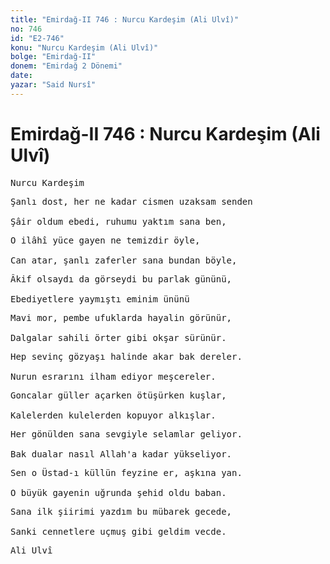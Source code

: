 ```yaml
---
title: "Emirdağ-II 746 : Nurcu Kardeşim (Ali Ulvî)"
no: 746
id: "E2-746"
konu: "Nurcu Kardeşim (Ali Ulvî)"
bolge: "Emirdağ-II"
donem: "Emirdağ 2 Dönemi"
date: 
yazar: "Said Nursî"
---
```


# Emirdağ-II 746 : Nurcu Kardeşim (Ali Ulvî)

<pre>
Nurcu Kardeşim
</pre>

<pre>
Şanlı dost, her ne kadar cismen uzaksam senden
 
Şâir oldum ebedi, ruhumu yaktım sana ben,
</pre>

<pre>
O ilâhî yüce gayen ne temizdir öyle,
 
Can atar, şanlı zaferler sana bundan böyle,
</pre>

<pre>
Âkif olsaydı da görseydi bu parlak gününü,
 
Ebediyetlere yaymıştı eminim ününü
</pre>

<pre>
Mavi mor, pembe ufuklarda hayalin görünür,
 
Dalgalar sahili örter gibi okşar sürünür.
</pre>

<pre>
Hep sevinç gözyaşı halinde akar bak dereler.
 
Nurun esrarını ilham ediyor meşcereler.
</pre>

<pre>
Goncalar güller açarken ötüşürken kuşlar,
 
Kalelerden kulelerden kopuyor alkışlar.
</pre>

<pre>
Her gönülden sana sevgiyle selamlar geliyor.
 
Bak dualar nasıl Allah'a kadar yükseliyor.
</pre>

<pre>
Sen o Üstad-ı küllün feyzine er, aşkına yan.
 
O büyük gayenin uğrunda şehid oldu baban.
</pre>

<pre>
Sana ilk şiirimi yazdım bu mübarek gecede,
 
Sanki cennetlere uçmuş gibi geldim vecde.
</pre>

<pre>
Ali Ulvî
</pre>
